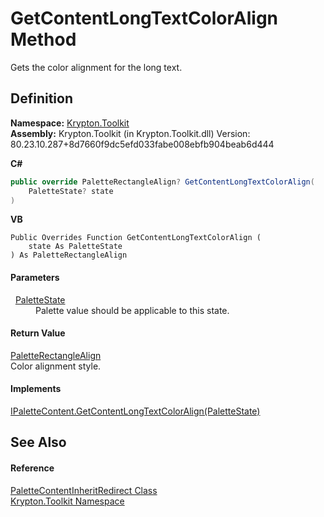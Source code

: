# GetContentLongTextColorAlign Method


Gets the color alignment for the long text.



## Definition
**Namespace:** <a href="79d2eac2-21f4-54ff-7552-b20c33c30600.md">Krypton.Toolkit</a>  
**Assembly:** Krypton.Toolkit (in Krypton.Toolkit.dll) Version: 80.23.10.287+8d7660f9dc5efd033fabe008ebfb904beab6d444

**C#**
``` C#
public override PaletteRectangleAlign? GetContentLongTextColorAlign(
	PaletteState? state
)
```
**VB**
``` VB
Public Overrides Function GetContentLongTextColorAlign ( 
	state As PaletteState
) As PaletteRectangleAlign
```



#### Parameters
<dl><dt>  <a href="93e626cd-00cf-240e-06c6-ab4d47e982ba.md">PaletteState</a></dt><dd>Palette value should be applicable to this state.</dd></dl>

#### Return Value
<a href="a08dda3c-812d-0f91-9954-af55a04393ca.md">PaletteRectangleAlign</a>  
Color alignment style.

#### Implements
<a href="a8414818-b3b5-26f5-8b4e-69deb6b28cae.md">IPaletteContent.GetContentLongTextColorAlign(PaletteState)</a>  


## See Also


#### Reference
<a href="3ab30f1e-ee95-9ef7-e6e5-f704140797ad.md">PaletteContentInheritRedirect Class</a>  
<a href="79d2eac2-21f4-54ff-7552-b20c33c30600.md">Krypton.Toolkit Namespace</a>  
